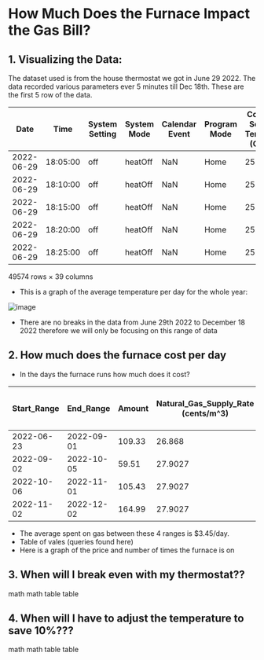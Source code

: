 # How Much Does the Furnace Impact the Gas Bill?


## 1. Visualizing the Data:

The dataset used is from the house thermostat we got in June 29 2022. The data recorded various parameters ever 5 minutes till Dec 18th. These are the first 5 row of the data. 									


Date |	Time |	System Setting |    System Mode 	| Calendar Event |	Program Mode | Cool Set Temp (C) |	Heat Set Temp (C) |Current Temp (C) |Current Humidity (%RH)
|--- | --- | --- | --- |--- |--- |--- |--- |--- |--- |
|	2022-06-29 |	18:05:00 |	off |	heatOff |	NaN |	Home| 25.5 |	20.5 |	25 |	59
|	2022-06-29 |	18:10:00 |	off |	heatOff |	NaN |	Home| 25.5 |	20.5 |	25 |	60
|	2022-06-29 |	18:15:00 |	off |	heatOff |	NaN |	Home| 25.5 |	20.5 |	25.1 |	59
|	2022-06-29 |	18:20:00 |	off |	heatOff |	NaN |	Home| 25.5 |	20.5 |	25.1 |	60
|	2022-06-29 |	18:25:00 |	off |	heatOff |	NaN |	Home| 25.5 |	20.5 |	25.1 |	60

49574 rows × 39 columns



- This is a graph of the average temperature per day for the whole year:

![image](https://user-images.githubusercontent.com/47339289/218004594-9ddaf94d-7c53-4d22-96f4-a7ba0a3ad0fe.png)


- There are no breaks in the data from June 29th 2022 to December 18 2022 therefore we will only be focusing on this range of data


## 2. How much does the furnace cost per day

- In the days the furnace runs how much does it cost?


|Start_Range| End_Range| Amount| Natural_Gas_Supply_Rate (cents/m^3)| M^3 of Gas used|
|--- |--- |--- |--- |--- |
|2022-06-23	|2022-09-01	|109.33	|26.868	  |81|
|2022-09-02	|2022-10-05	|59.51	|27.9027	|57|
|2022-10-06	|2022-11-01	|105.43	|27.9027	|128|
|2022-11-02	|2022-12-02	|164.99	|27.9027	|224|


- The average spent on gas between these 4 ranges is $3.45/day. 
- Table of vales (queries found here)
- Here is a graph of the price and number of times the furnace is on


## 3. When will I break even with my thermostat??
math math
table 
table
## 4. When will I have to adjust the temperature to save 10%???


math math 
table 
table
